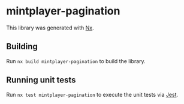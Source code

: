 # mintplayer-pagination

This library was generated with [Nx](https://nx.dev).

## Building

Run `nx build mintplayer-pagination` to build the library.

## Running unit tests

Run `nx test mintplayer-pagination` to execute the unit tests via [Jest](https://jestjs.io).
